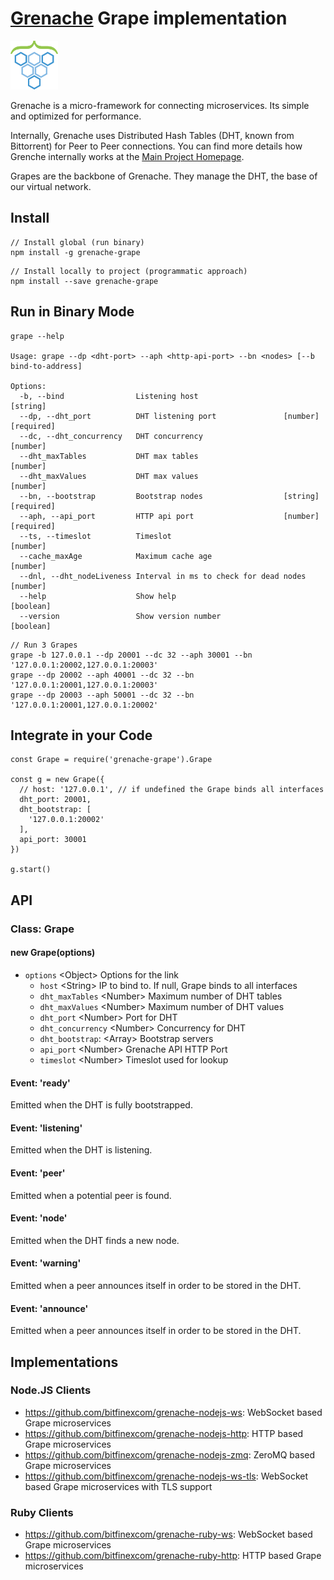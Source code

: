 # [Grenache](https://github.com/bitfinexcom/grenache) Grape implementation

<img src="logo.png" width="15%" />

Grenache is a micro-framework for connecting microservices. Its simple and optimized for performance.

Internally, Grenache uses Distributed Hash Tables (DHT, known from Bittorrent) for Peer to Peer connections. You can find more details how Grenche internally works at the [Main Project Homepage](https://github.com/bitfinexcom/grenache).

Grapes are the backbone of Grenache. They manage the DHT, the base of our virtual network.

## Install

```
// Install global (run binary)
npm install -g grenache-grape
```

```
// Install locally to project (programmatic approach)
npm install --save grenache-grape
```

## Run in Binary Mode

```
grape --help

Usage: grape --dp <dht-port> --aph <http-api-port> --bn <nodes> [--b
bind-to-address]

Options:
  -b, --bind                Listening host                              [string]
  --dp, --dht_port          DHT listening port               [number] [required]
  --dc, --dht_concurrency   DHT concurrency                             [number]
  --dht_maxTables           DHT max tables                              [number]
  --dht_maxValues           DHT max values                              [number]
  --bn, --bootstrap         Bootstrap nodes                  [string] [required]
  --aph, --api_port         HTTP api port                    [number] [required]
  --ts, --timeslot          Timeslot                                    [number]
  --cache_maxAge            Maximum cache age                           [number]
  --dnl, --dht_nodeLiveness Interval in ms to check for dead nodes      [number]
  --help                    Show help                                  [boolean]
  --version                 Show version number                        [boolean]
```

```
// Run 3 Grapes
grape -b 127.0.0.1 --dp 20001 --dc 32 --aph 30001 --bn '127.0.0.1:20002,127.0.0.1:20003'
grape --dp 20002 --aph 40001 --dc 32 --bn '127.0.0.1:20001,127.0.0.1:20003'
grape --dp 20003 --aph 50001 --dc 32 --bn '127.0.0.1:20001,127.0.0.1:20002'
```

## Integrate in your Code

```
const Grape = require('grenache-grape').Grape

const g = new Grape({
  // host: '127.0.0.1', // if undefined the Grape binds all interfaces
  dht_port: 20001,
  dht_bootstrap: [
    '127.0.0.1:20002'
  ],
  api_port: 30001
})

g.start()
```

## API

### Class: Grape

#### new Grape(options)

 - `options` &lt;Object&gt; Options for the link
    - `host` &lt;String&gt; IP to bind to. If null, Grape binds to all interfaces
    - `dht_maxTables` &lt;Number&gt; Maximum number of DHT tables
    - `dht_maxValues` &lt;Number&gt; Maximum number of DHT values
    - `dht_port` &lt;Number&gt; Port for DHT
    - `dht_concurrency` &lt;Number&gt; Concurrency for DHT
    - `dht_bootstrap`: &lt;Array&gt; Bootstrap servers
    - `api_port` &lt;Number&gt; Grenache API HTTP Port
    - `timeslot` &lt;Number&gt; Timeslot used for lookup

#### Event: 'ready'

Emitted when the DHT is fully bootstrapped.

#### Event: 'listening'

Emitted when the DHT is listening.

#### Event: 'peer'

Emitted when a potential peer is found.

#### Event: 'node'

Emitted when the DHT finds a new node.


#### Event: 'warning'

Emitted when a peer announces itself in order to be stored in the DHT.


#### Event: 'announce'

Emitted when a peer announces itself in order to be stored in the DHT.


## Implementations

### Node.JS Clients
* https://github.com/bitfinexcom/grenache-nodejs-ws: WebSocket based Grape microservices
* https://github.com/bitfinexcom/grenache-nodejs-http: HTTP based Grape microservices
* https://github.com/bitfinexcom/grenache-nodejs-zmq: ZeroMQ based Grape microservices
* https://github.com/bitfinexcom/grenache-nodejs-ws-tls: WebSocket based Grape microservices with TLS support


### Ruby Clients
* https://github.com/bitfinexcom/grenache-ruby-ws: WebSocket based Grape microservices
* https://github.com/bitfinexcom/grenache-ruby-http: HTTP based Grape microservices
